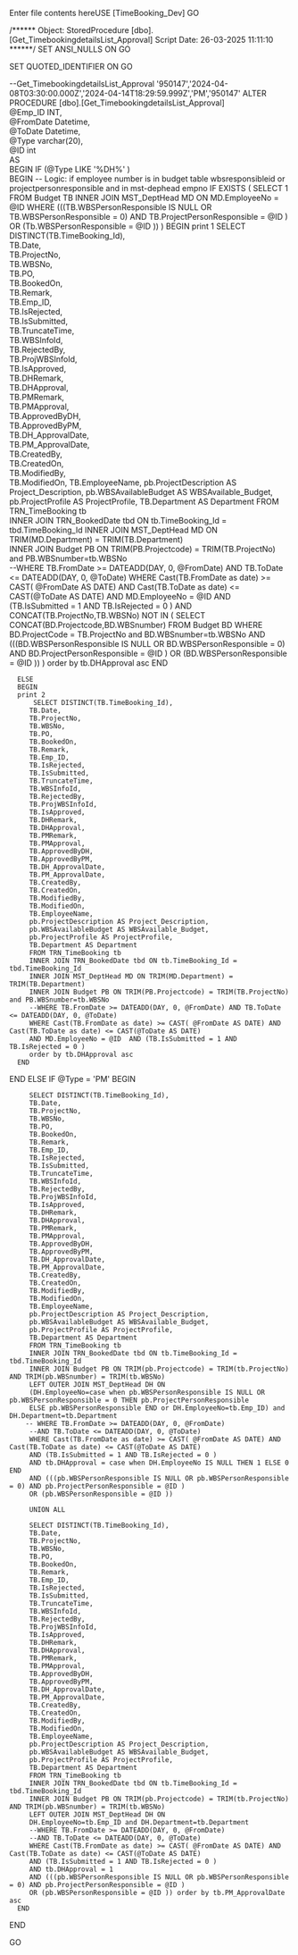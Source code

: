 Enter file contents hereUSE [TimeBooking_Dev]
GO

/****** Object:  StoredProcedure [dbo].[Get_TimebookingdetailsList_Approval]    Script Date: 26-03-2025 11:11:10 ******/
SET ANSI_NULLS ON
GO

SET QUOTED_IDENTIFIER ON
GO









--Get_TimebookingdetailsList_Approval '950147','2024-04-08T03:30:00.000Z','2024-04-14T18:29:59.999Z','PM','950147'
ALTER PROCEDURE [dbo].[Get_TimebookingdetailsList_Approval]                         
@Emp_ID INT,                     
@FromDate Datetime,                    
@ToDate Datetime,    
@Type varchar(20),    
@ID int    
AS                        
BEGIN 
   IF (@Type LIKE '%DH%' )  
   BEGIN
      -- Logic: if employee number is in budget table wbsresponsibleid or projectpersonresponsible and in mst-dephead empno
      IF EXISTS (
         SELECT 1 
         FROM Budget TB
         INNER JOIN MST_DeptHead MD ON MD.EmployeeNo = @ID
         WHERE (((TB.WBSPersonResponsible IS NULL OR TB.WBSPersonResponsible = 0) AND TB.ProjectPersonResponsible = @ID )
         OR (Tb.WBSPersonResponsible = @ID ))
      )
      BEGIN
	  print 1
         SELECT DISTINCT(TB.TimeBooking_Id),                
         TB.Date,                
         TB.ProjectNo,                
         TB.WBSNo,                
         TB.PO,                        
         TB.BookedOn,                
         TB.Remark,                
         TB.Emp_ID,                
         TB.IsRejected,                
         TB.IsSubmitted,                               
         TB.TruncateTime,                
         TB.WBSInfoId,                
         TB.RejectedBy,                
         TB.ProjWBSInfoId,                
         TB.IsApproved,                
         TB.DHRemark,                
         TB.DHApproval,                
         TB.PMRemark,                
         TB.PMApproval,                
         TB.ApprovedByDH,                
         TB.ApprovedByPM,                
         TB.DH_ApprovalDate,                
         TB.PM_ApprovalDate,                
         TB.CreatedBy,                
         TB.CreatedOn,                
         TB.ModifiedBy,                
         TB.ModifiedOn, 
         TB.EmployeeName,
         pb.ProjectDescription AS Project_Description, 
         pb.WBSAvailableBudget AS WBSAvailable_Budget,
		 pb.ProjectProfile AS ProjectProfile,
		 TB.Department AS Department
		 FROM TRN_TimeBooking tb        
         INNER JOIN TRN_BookedDate tbd ON tb.TimeBooking_Id = tbd.TimeBooking_Id
         INNER JOIN MST_DeptHead MD ON TRIM(MD.Department) = TRIM(TB.Department)   
         INNER JOIN Budget PB ON TRIM(PB.Projectcode) = TRIM(TB.ProjectNo)  and PB.WBSnumber=tb.WBSNo          
         --WHERE TB.FromDate >= DATEADD(DAY, 0, @FromDate) AND TB.ToDate <= DATEADD(DAY, 0, @ToDate) 
		 WHERE Cast(TB.FromDate as date) >= CAST( @FromDate AS DATE) AND Cast(TB.ToDate as date) <= CAST(@ToDate AS DATE) 
         AND MD.EmployeeNo = @ID  AND (TB.IsSubmitted = 1 AND TB.IsRejected = 0 )
         AND  CONCAT(TB.ProjectNo,TB.WBSNo) NOT IN
		 (
            SELECT CONCAT(BD.Projectcode,BD.WBSnumber)
            FROM Budget BD
            WHERE BD.ProjectCode = TB.ProjectNo and BD.WBSnumber=tb.WBSNo
            AND  (((BD.WBSPersonResponsible IS NULL OR BD.WBSPersonResponsible = 0) AND BD.ProjectPersonResponsible = @ID )
			OR (BD.WBSPersonResponsible = @ID ))
         )
		 order by tb.DHApproval asc
      END

      ELSE
      BEGIN
	  print 2
          SELECT DISTINCT(TB.TimeBooking_Id),                
         TB.Date,                
         TB.ProjectNo,                
         TB.WBSNo,                
         TB.PO,                        
         TB.BookedOn,                
         TB.Remark,                
         TB.Emp_ID,                
         TB.IsRejected,                
         TB.IsSubmitted,                               
         TB.TruncateTime,                
         TB.WBSInfoId,                
         TB.RejectedBy,                
         TB.ProjWBSInfoId,                
         TB.IsApproved,                
         TB.DHRemark,                
         TB.DHApproval,                
         TB.PMRemark,                
         TB.PMApproval,                
         TB.ApprovedByDH,                
         TB.ApprovedByPM,                
         TB.DH_ApprovalDate,                
         TB.PM_ApprovalDate,                
         TB.CreatedBy,                
         TB.CreatedOn,                
         TB.ModifiedBy,                
         TB.ModifiedOn, 
         TB.EmployeeName,
         pb.ProjectDescription AS Project_Description, 
         pb.WBSAvailableBudget AS WBSAvailable_Budget,
		 pb.ProjectProfile AS ProjectProfile,
		 TB.Department AS Department
         FROM TRN_TimeBooking tb        
         INNER JOIN TRN_BookedDate tbd ON tb.TimeBooking_Id = tbd.TimeBooking_Id
         INNER JOIN MST_DeptHead MD ON TRIM(MD.Department) = TRIM(TB.Department)   
         INNER JOIN Budget PB ON TRIM(PB.Projectcode) = TRIM(TB.ProjectNo)   and PB.WBSnumber=tb.WBSNo          
         --WHERE TB.FromDate >= DATEADD(DAY, 0, @FromDate) AND TB.ToDate <= DATEADD(DAY, 0, @ToDate) 
		 WHERE Cast(TB.FromDate as date) >= CAST( @FromDate AS DATE) AND Cast(TB.ToDate as date) <= CAST(@ToDate AS DATE) 
         AND MD.EmployeeNo = @ID  AND (TB.IsSubmitted = 1 AND TB.IsRejected = 0 )
		 order by tb.DHApproval asc
      END
   END 
   ELSE IF @Type = 'PM'
      BEGIN
		
         SELECT DISTINCT(TB.TimeBooking_Id),                
         TB.Date,                
         TB.ProjectNo,                
         TB.WBSNo,                
         TB.PO,                           
         TB.BookedOn,                
         TB.Remark,                
         TB.Emp_ID,                
         TB.IsRejected,                
         TB.IsSubmitted,                            
         TB.TruncateTime,                
         TB.WBSInfoId,                
         TB.RejectedBy,                
         TB.ProjWBSInfoId,                
         TB.IsApproved,                
         TB.DHRemark,                
         TB.DHApproval,                
         TB.PMRemark,                
         TB.PMApproval,                
         TB.ApprovedByDH,                
         TB.ApprovedByPM,                
         TB.DH_ApprovalDate,                
         TB.PM_ApprovalDate,                
         TB.CreatedBy,                
         TB.CreatedOn,                
         TB.ModifiedBy,                
         TB.ModifiedOn,
         TB.EmployeeName,
         pb.ProjectDescription AS Project_Description,
         pb.WBSAvailableBudget AS WBSAvailable_Budget,
		 pb.ProjectProfile AS ProjectProfile,
		 TB.Department AS Department
         FROM TRN_TimeBooking tb                             
         INNER JOIN TRN_BookedDate tbd ON tb.TimeBooking_Id = tbd.TimeBooking_Id    
         INNER JOIN Budget PB ON TRIM(pb.Projectcode) = TRIM(tb.ProjectNo) AND TRIM(pb.WBSnumber) = TRIM(tb.WBSNo)
		 LEFT OUTER JOIN MST_DeptHead DH ON 
		 (DH.EmployeeNo=case when pb.WBSPersonResponsible IS NULL OR pb.WBSPersonResponsible = 0 THEN pb.ProjectPersonResponsible 
         ELSE pb.WBSPersonResponsible END or DH.EmployeeNo=tb.Emp_ID) and DH.Department=tb.Department
        -- WHERE TB.FromDate >= DATEADD(DAY, 0, @FromDate) 
         --AND TB.ToDate <= DATEADD(DAY, 0, @ToDate) 
		 WHERE Cast(TB.FromDate as date) >= CAST( @FromDate AS DATE) AND Cast(TB.ToDate as date) <= CAST(@ToDate AS DATE) 
		 AND (TB.IsSubmitted = 1 AND TB.IsRejected = 0 )
         AND tb.DHApproval = case when DH.EmployeeNo IS NULL THEN 1 ELSE 0 END
		 AND (((pb.WBSPersonResponsible IS NULL OR pb.WBSPersonResponsible = 0) AND pb.ProjectPersonResponsible = @ID )
         OR (pb.WBSPersonResponsible = @ID ))

		 UNION ALL

		 SELECT DISTINCT(TB.TimeBooking_Id),                
         TB.Date,                
         TB.ProjectNo,                
         TB.WBSNo,                
         TB.PO,                           
         TB.BookedOn,                
         TB.Remark,                
         TB.Emp_ID,                
         TB.IsRejected,                
         TB.IsSubmitted,                            
         TB.TruncateTime,                
         TB.WBSInfoId,                
         TB.RejectedBy,                
         TB.ProjWBSInfoId,                
         TB.IsApproved,                
         TB.DHRemark,                
         TB.DHApproval,                
         TB.PMRemark,                
         TB.PMApproval,                
         TB.ApprovedByDH,                
         TB.ApprovedByPM,                
         TB.DH_ApprovalDate,                
         TB.PM_ApprovalDate,                
         TB.CreatedBy,                
         TB.CreatedOn,                
         TB.ModifiedBy,                
         TB.ModifiedOn,
         TB.EmployeeName,
         pb.ProjectDescription AS Project_Description,
         pb.WBSAvailableBudget AS WBSAvailable_Budget,
		 pb.ProjectProfile AS ProjectProfile,
		 TB.Department AS Department
         FROM TRN_TimeBooking tb                             
         INNER JOIN TRN_BookedDate tbd ON tb.TimeBooking_Id = tbd.TimeBooking_Id    
         INNER JOIN Budget PB ON TRIM(pb.Projectcode) = TRIM(tb.ProjectNo) AND TRIM(pb.WBSnumber) = TRIM(tb.WBSNo)
		 LEFT OUTER JOIN MST_DeptHead DH ON 
		 DH.EmployeeNo=tb.Emp_ID and DH.Department=tb.Department
         --WHERE TB.FromDate >= DATEADD(DAY, 0, @FromDate) 
         --AND TB.ToDate <= DATEADD(DAY, 0, @ToDate) 
		 WHERE Cast(TB.FromDate as date) >= CAST( @FromDate AS DATE) AND Cast(TB.ToDate as date) <= CAST(@ToDate AS DATE) 
		 AND (TB.IsSubmitted = 1 AND TB.IsRejected = 0 )
         AND tb.DHApproval = 1
		 AND (((pb.WBSPersonResponsible IS NULL OR pb.WBSPersonResponsible = 0) AND pb.ProjectPersonResponsible = @ID )
         OR (pb.WBSPersonResponsible = @ID )) order by tb.PM_ApprovalDate asc
      END
   END


        
		



GO


